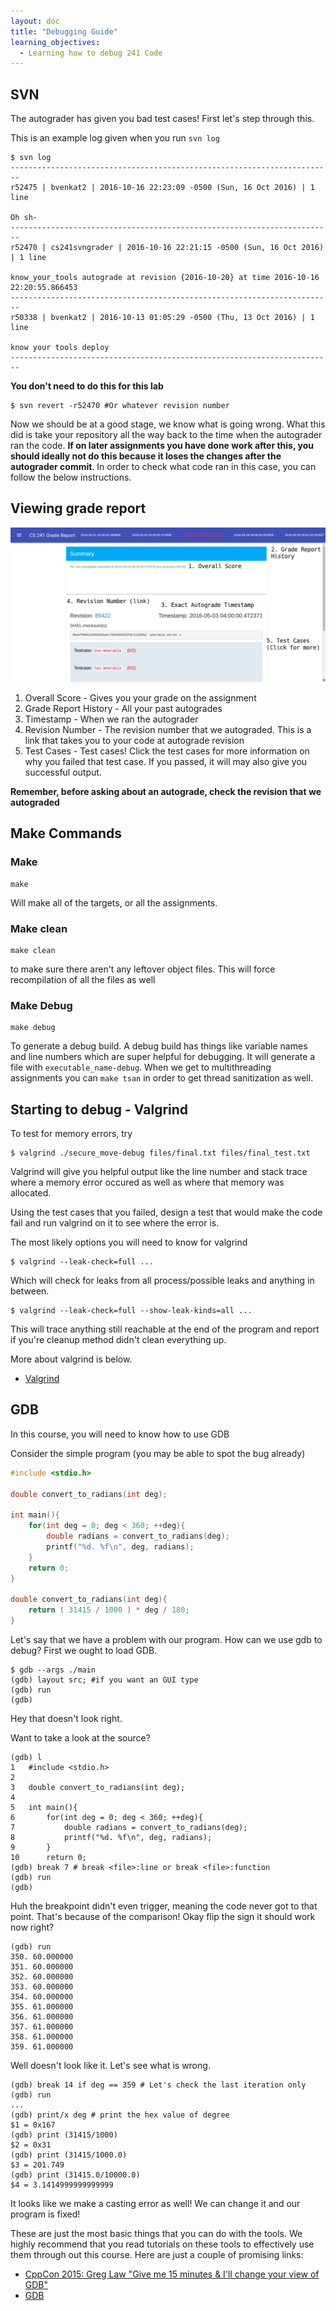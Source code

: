 ```yaml
---
layout: doc
title: "Debugging Guide"
learning_objectives:
  - Learning how to debug 241 Code
---
```


## SVN

The autograder has given you bad test cases! First let's step through this.

This is an example log given when you run `svn log`

```console
$ svn log
------------------------------------------------------------------------
r52475 | bvenkat2 | 2016-10-16 22:23:09 -0500 (Sun, 16 Oct 2016) | 1 line

Oh sh-
------------------------------------------------------------------------
r52470 | cs241svngrader | 2016-10-16 22:21:15 -0500 (Sun, 16 Oct 2016) | 1 line

know_your_tools autograde at revision {2016-10-20} at time 2016-10-16 22:20:55.866453
------------------------------------------------------------------------
r50338 | bvenkat2 | 2016-10-13 01:05:29 -0500 (Thu, 13 Oct 2016) | 1 line

know your tools deploy
------------------------------------------------------------------------
```

**You don't need to do this for this lab**

```console
$ svn revert -r52470 #Or whatever revision number
```

Now we should be at a good stage, we know what is going wrong. What this did is take your repository all the way back to the time when the autograder ran the code. **If on later assignments you have done work after this, you should ideally not do this because it loses the changes after the autograder commit**. In order to check what code ran in this case, you can follow the below instructions.

## Viewing grade report

![Sample Grade Report](./images/grade_report.png)

1. Overall Score - Gives you your grade on the assignment
2. Grade Report History - All your past autogrades
3. Timestamp - When we ran the autograder
4. Revision Number - The revision number that we autograded. This is a link that takes you to your code at autograde revision
5. Test Cases - Test cases! Click the test cases for more information on why you failed that test case. If you passed, it will may also give you successful output.

**Remember, before asking about an autograde, check the revision that we autograded**

## Make Commands

### Make

```console
make
```

Will make all of the targets, or all the assignments.

### Make clean

```console
make clean
```

to make sure there aren't any leftover object files. This will force recompilation of all the files as well

### Make Debug

```console
make debug
```

To generate a debug build. A debug build has things like variable names and line numbers which are super helpful for debugging. It will generate a file with `executable_name-debug`. When we get to multithreading assignments you can `make tsan` in order to get thread sanitization as well.


## Starting to debug - Valgrind

To test for memory errors, try

```console
$ valgrind ./secure_move-debug files/final.txt files/final_test.txt
```

Valgrind will give you helpful output like the line number and stack trace where a memory error occured as well as where that memory was allocated.

Using the test cases that you failed, design a test that would make the code fail and run valgrind on it to see where the error is.

The most likely options you will need to know for valgrind

```console
$ valgrind --leak-check=full ...
```

Which will check for leaks from all process/possible leaks and anything in between.

```console
$ valgrind --leak-check=full --show-leak-kinds=all ...
```

This will trace anything still reachable at the end of the program and report if you're cleanup method didn't clean everything up.

More about valgrind is below.

* [Valgrind](http://valgrind.org/docs/manual/QuickStart.html)

## GDB

In this course, you will need to know how to use GDB

Consider the simple program (you may be able to spot the bug already)

```C
#include <stdio.h>

double convert_to_radians(int deg);

int main(){
	for(int deg = 0; deg < 360; ++deg){
		double radians = convert_to_radians(deg);
		printf("%d. %f\n", deg, radians);
	}
	return 0;
}

double convert_to_radians(int deg){
	return ( 31415 / 1000 ) * deg / 180;
}
```

Let's say that we have a problem with our program. How can we use gdb to debug? First we ought to load GDB.

```console
$ gdb --args ./main
(gdb) layout src; #if you want an GUI type
(gdb) run
(gdb)
```

Hey that doesn't look right.

Want to take a look at the source?

```console
(gdb) l
1	#include <stdio.h>
2	
3	double convert_to_radians(int deg);
4	
5	int main(){
6		for(int deg = 0; deg < 360; ++deg){
7			double radians = convert_to_radians(deg);
8			printf("%d. %f\n", deg, radians);
9		}
10	    return 0;
(gdb) break 7 # break <file>:line or break <file>:function
(gdb) run
(gdb)
```
Huh the breakpoint didn't even trigger, meaning the code never got to that point. That's because of the comparison! Okay flip the sign it should work now right?

```console
(gdb) run
350. 60.000000
351. 60.000000
352. 60.000000
353. 60.000000
354. 60.000000
355. 61.000000
356. 61.000000
357. 61.000000
358. 61.000000
359. 61.000000
```

Well doesn't look like it. Let's see what is wrong.

```console
(gdb) break 14 if deg == 359 # Let's check the last iteration only
(gdb) run
...
(gdb) print/x deg # print the hex value of degree
$1 = 0x167
(gdb) print (31415/1000)
$2 = 0x31
(gdb) print (31415/1000.0)
$3 = 201.749
(gdb) print (31415.0/10000.0)
$4 = 3.1414999999999999
```

It looks like we make a casting error as well! We can change it and our program is fixed!

These are just the most basic things that you can do with the tools. We highly recommend that you read tutorials on these tools to effectively use them through out this course. Here are just a couple of promising links:


* [CppCon 2015: Greg Law "Give me 15 minutes & I'll change your view of GDB"](https://www.youtube.com/watch?v=PorfLSr3DDI)
* [GDB](https://www.cs.umd.edu/~srhuang/teaching/cmsc212/gdb-tutorial-handout.pdf)
